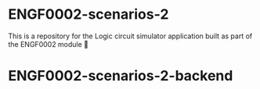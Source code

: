 # ENGF0002-scenarios-2
This is a repository for the Logic circuit simulator application built as part of the ENGF0002 module 🚀
# ENGF0002-scenarios-2-backend
